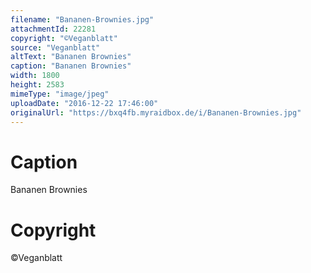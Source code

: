 ```yaml
---
filename: "Bananen-Brownies.jpg"
attachmentId: 22281
copyright: "©Veganblatt"
source: "Veganblatt"
altText: "Bananen Brownies"
caption: "Bananen Brownies"
width: 1800
height: 2583
mimeType: "image/jpeg"
uploadDate: "2016-12-22 17:46:00"
originalUrl: "https://bxq4fb.myraidbox.de/i/Bananen-Brownies.jpg"
---
```


# Caption

Bananen Brownies

# Copyright

©Veganblatt
